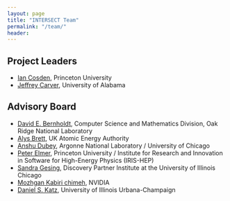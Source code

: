 ```yaml
---
layout: page
title: "INTERSECT Team"
permalink: "/team/"
header:
---
```




## Project Leaders

* [Ian Cosden](https://researchcomputing.princeton.edu/people/ian-cosden-0), Princeton University
* [Jeffrey Carver](http://carver.cs.ua.edu/), University of Alabama


## Advisory Board


* [David E. Bernholdt](https://csmd.ornl.gov/profile/david-bernholdt), Computer Science and Mathematics Division, Oak Ridge National Laboratory
* [Alys Brett](https://www.linkedin.com/in/alysbrett/), UK Atomic Energy Authority
* [Anshu Dubey](https://www.anl.gov/profile/anshu-dubey), Argonne National Laboratory / University of Chicago
* [Peter Elmer](https://scholar.princeton.edu/elmer), Princeton University / Institute for Research and Innovation in Software for High-Energy Physics (IRIS-HEP)
* [Sandra Gesing](http://sandra-gesing.com/), Discovery Partner Institute at the University of Illinois Chicago
* [Mozhgan Kabiri chimeh](http://mkchimeh.com/), NVIDIA
* [Daniel S. Katz](http://danielskatz.org/), University of Illinois Urbana-Champaign
